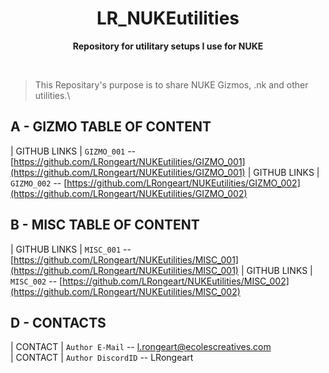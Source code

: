 <div align="center">
	<h1>LR_NUKEutilities</h1>
	<p>
		<b>Repository for utilitary setups I use for NUKE</b>
	</p>
	<br>
</div>


>This Repositary's purpose is to share NUKE Gizmos, .nk and other utilities.\



## A - GIZMO TABLE OF CONTENT
| GITHUB LINKS     |  `GIZMO_001` -- [https://github.com/LRongeart/NUKEutilities/GIZMO_001](https://github.com/LRongeart/NUKEutilities/GIZMO_001)
| GITHUB LINKS    |  `GIZMO_002` -- [https://github.com/LRongeart/NUKEutilities/GIZMO_002](https://github.com/LRongeart/NUKEutilities/GIZMO_002)

## B - MISC TABLE OF CONTENT
| GITHUB LINKS     |  `MISC_001` -- [https://github.com/LRongeart/NUKEutilities/MISC_001](https://github.com/LRongeart/NUKEutilities/MISC_001)
| GITHUB LINKS    |  `MISC_002` -- [https://github.com/LRongeart/NUKEutilities/MISC_002](https://github.com/LRongeart/NUKEutilities/MISC_002)

## D - CONTACTS
| CONTACT     | `Author E-Mail` -- l.rongeart@ecolescreatives.com\
| CONTACT     | `Author DiscordID` -- LRongeart



